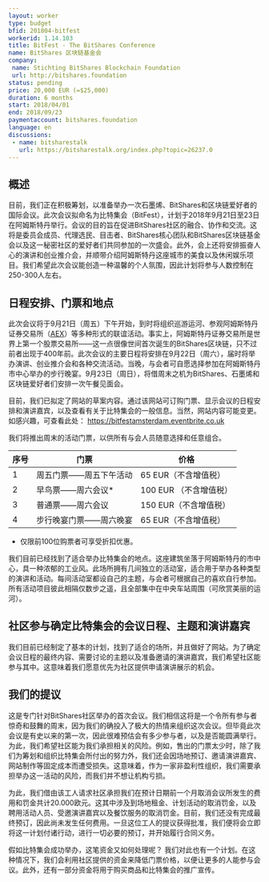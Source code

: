 ```yaml
---
layout: worker
type: budget
bfid: 201804-bitfest
workerid: 1.14.103
title: BitFest - The BitShares Conference
name: BitShares 区块链基金会
company:
 name: Stichting BitShares Blockchain Foundation
 url: http://bitshares.foundation
status: pending
price: 20,000 EUR (=$25,000)
duration: 6 months
start: 2018/04/01
end: 2018/09/23
paymentaccount: bitshares.foundation
language: en
discussions:
 - name: bitsharestalk
   url: https://bitsharestalk.org/index.php?topic=26237.0
---
```


## 概述
目前，我们正在积极筹划，以准备举办一次石墨烯、BitShares和区块链爱好者的国际会议。此次会议拟命名为比特集会（BitFest），计划于2018年9月21日至23日在阿姆斯特丹举行。会议的目的旨在促进BitShares社区的融合、协作和交流。这将是委员会成员、代理选民、目击者、BitShares核心团队和BitShares区块链基金会以及这一秘密社区的爱好者们共同参加的一次盛会。此外，会上还将安排振奋人心的演讲和创业推介会，并顺带介绍阿姆斯特丹这座城市的美食以及休闲娱乐项目。我们希望此次会议能创造一种温馨的个人氛围，因此计划将参与人数控制在250-300人左右。

## 日程安排、门票和地点
此次会议将于9月21日（周五）下午开始，到时将组织巡游运河、参观阿姆斯特丹证券交易所（[AEX](https://www.aex.nl/amsterdam-exchange-experience)）等多种形式的联谊活动。事实上，阿姆斯特丹证券交易所是世界上第一个股票交易所——这一点很像世间首次诞生的BitShares区块链，只不过前者出现于400年前。此次会议的主要日程将安排在9月22日（周六），届时将举办演讲、创业推介会和各种交流活动。当晚，与会者可自愿选择参加在阿姆斯特丹市中心举办的步行晚宴。9月23日（周日），将借周末之机为BitShares、石墨烯和区块链爱好者们安排一次午餐见面会。

目前，我们已拟定了网站的草案内容。通过该网站可订购门票、显示会议的日程安排和演讲嘉宾，以及查看有关于比特集会的一般信息。当然，网站内容可能变更。如感兴趣，可查看此处： https://bitfestamsterdam.eventbrite.co.uk

我们将推出周末的活动门票，以供所有与会人员随意选择和任意组合。

 | 序号 | 门票 | 价格 |
 | --- | ------ | ----- |
 | 1   | 周五门票——周五下午活动 | 65 EUR（不含增值税）|
 | 2 | 早鸟票——周六会议*  | 100 EUR （不含增值税）| 
 | 3 | 普通票——周六会议  | 150 EUR（不含增值税）|
 | 4 | 步行晚宴门票——周六晚宴 | 65 EUR（不含增值税）|

* 仅限前100位购票者可享受折扣优惠。

我们目前已经找到了适合举办比特集会的地点。这座建筑坐落于阿姆斯特丹的市中心，具一种浓郁的工业风。此场所拥有几间独立的活动室，适合用于举办各种类型的演讲和活动。每间活动室都设自己的主题，与会者可根据自己的喜欢自行参加。所有活动项目彼此相隔仅数步之遥，且全部集中在中央车站周围（可欣赏美丽的运河）。

## 社区参与确定比特集会的会议日程、主题和演讲嘉宾
我们目前已经制定了基本的计划，找到了适合的场所，并且做好了网站。为了确定会议日程的最终内容、需要讨论的主题以及准备邀请的演讲嘉宾，我们希望社区能参与其中。这意味着我们愿意优先为社区提供申请演讲展示的机会。

## 我们的提议
这是专门针对BitShares社区举办的首次会议。我们相信这将是一个令所有参与者惊奇和鼓舞的周末，因为我们的确投入了极大的热情来组织这次会议。但毕竟此次会议是有史以来的第一次，因此很难预估会有多少参与者，以及是否能圆满举行。为此，我们希望社区能为我们承担相关的风险。例如，售出的门票太少时，除了我们为筹划和组织比特集会所付出的努力外，我们还会因场地预订、邀请演讲嘉宾、网站制作等固定成本而遭受损失。这意味着，作为一家非盈利性组织，我们需要承担举办这一活动的风险，而我们并不想让机构亏损。

为此，我们借由该工人请求社区承担我们在预计日期前一个月取消会议所发生的费用和罚金共计20.000欧元。这其中涉及到场地租金、计划活动的取消罚金，以及聘用活动人员、受邀演讲嘉宾以及餐饮服务的取消罚金。目前，我们还没有完成最终预订，因此尚未发生任何费用。一旦这位工人的提议获得批准，我们便将会立即将这一计划付诸行动，进行一切必要的预订，并开始履行合同义务。

假如比特集会成功举办，这笔资金又如何处理呢？ 我们对此也有一个计划。在这种情况下，我们会利用社区提供的资金来降低门票价格，以便让更多的人能参与会议。此外，还有一部分资金将用于购买商品和比特集会的推广宣传。
